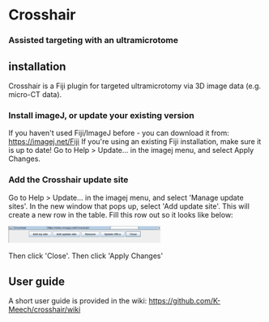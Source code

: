 # Crosshair
### Assisted targeting with an ultramicrotome

## installation
Crosshair is a Fiji plugin for targeted ultramicrotomy via 3D image data (e.g. micro-CT data).  

### Install imageJ, or update your existing version
If you haven't used Fiji/ImageJ before - you can download it from: https://imagej.net/Fiji
If you're using an existing Fiji installation, make sure it is up to date! 
Go to Help > Update... in the imagej menu, and select Apply Changes.

### Add the Crosshair update site
Go to Help > Update... in the imagej menu, and select 'Manage update sites'.
In the new window that pops up, select 'Add update site'. This will create a new row in the table.
Fill this row out so it looks like below:

<img src="https://github.com/K-Meech/crosshair/blob/master/images/updateSite.png" width="300">

Then click 'Close'. 
Then click 'Apply Changes'

## User guide

A short user guide is provided in the wiki:
https://github.com/K-Meech/crosshair/wiki
